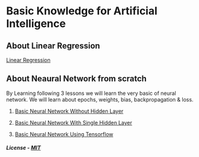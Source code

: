 # Basic Knowledge for Artificial Intelligence
 
## About Linear Regression
[Linear Regression](linear-regression/linearRegression.ipynb)

## About Neaural Network from scratch
By Learning following 3 lessons we will learn the very basic of neural network. We will learn about epochs, weights, bias, backpropagation & loss.
 
1. [Basic Neural Network Without Hidden Layer](neural_network/without_hidden_layers.ipynb)

2. [Basic Neural Network With Single Hidden Layer](neural_network/with_single_hidden_layer.ipynb)

3. [Basic Neural Network Using Tensorflow](neural_network/using_tensorflow.ipynb)


##### License - [MIT](LICENSE)
